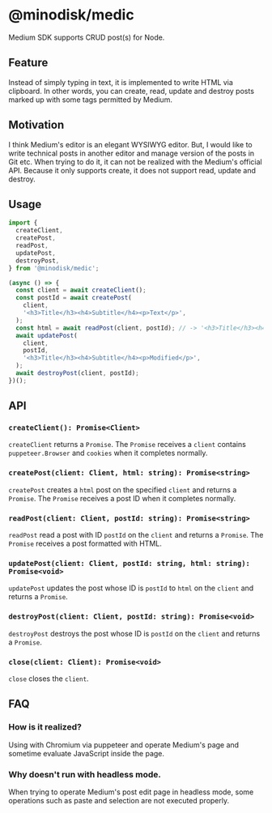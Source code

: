 # @minodisk/medic

Medium SDK supports CRUD post(s) for Node.

## Feature

Instead of simply typing in text, it is implemented to write HTML via clipboard.
In other words, you can create, read, update and destroy posts marked up with
some tags permitted by Medium.

## Motivation

I think Medium's editor is an elegant WYSIWYG editor. But, I would like to write
technical posts in another editor and manage version of the posts in Git etc.
When trying to do it, it can not be realized with the Medium's official API.
Because it only supports create, it does not support read, update and destroy.

## Usage

```js
import {
  createClient,
  createPost,
  readPost,
  updatePost,
  destroyPost,
} from '@minodisk/medic';

(async () => {
  const client = await createClient();
  const postId = await createPost(
    client,
    '<h3>Title</h3><h4>Subtitle</h4><p>Text</p>',
  );
  const html = await readPost(client, postId); // -> '<h3>Title</h3><h4>Subtitle</h4><p>Text</p>'
  await updatePost(
    client,
    postId,
    '<h3>Title</h3><h4>Subtitle</h4><p>Modified</p>',
  );
  await destroyPost(client, postId);
})();
```

## API

### `createClient(): Promise<Client>`

`createClient` returns a `Promise`. The `Promise` receives a `client` contains
`puppeteer.Browser` and `cookies` when it completes normally.

### `createPost(client: Client, html: string): Promise<string>`

`createPost` creates a `html` post on the specified `client` and returns a
`Promise`. The `Promise` receives a post ID when it completes normally.

### `readPost(client: Client, postId: string): Promise<string>`

`readPost` read a post with ID `postId` on the `client` and returns a `Promise`.
The `Promise` receives a post formatted with HTML.

### `updatePost(client: Client, postId: string, html: string): Promise<void>`

`updatePost` updates the post whose ID is `postId` to `html` on the `client` and
returns a `Promise`.

### `destroyPost(client: Client, postId: string): Promise<void>`

`destroyPost` destroys the post whose ID is `postId` on the `client` and returns
a `Promise`.

### `close(client: Client): Promise<void>`

`close` closes the `client`.

## FAQ

### How is it realized?

Using with Chromium via puppeteer and operate Medium's page and sometime
evaluate JavaScript inside the page.

### Why doesn't run with headless mode.

When trying to operate Medium's post edit page in headless mode, some operations
such as paste and selection are not executed properly.
